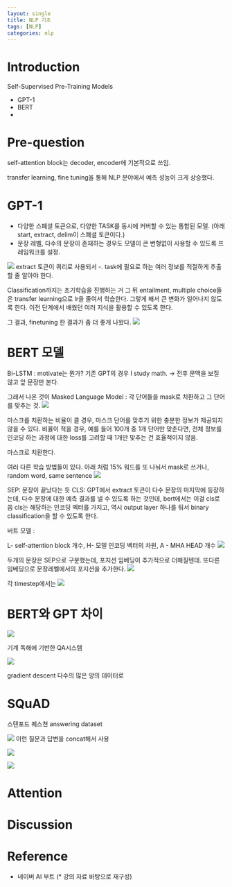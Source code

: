 ```yaml
---
layout: single
title: NLP 기초
tags: [NLP]
categories: nlp
---
```

# Introduction
Self-Supervised Pre-Training Models
- GPT-1
- BERT
- 
# Pre-question

self-attention block는 decoder, encoder에 기본적으로
쓰임.

transfer learning, fine tuning을 통해 NLP 분야에서 예측 성능이 크게 상승했다. 

# GPT-1
- 다양한 스폐셜 토큰으로, 다양한 TASK를 동시에 커버할 수 있는 통합된 모델.
  (아래 start, extract, delim이 스폐셜 토큰이다.)
- 문장 레벨, 다수의 문장이 존재하는 경우도 모델이 큰 변형없이 사용할 수 있도록 프레임워크를 설정.

![](./../../../assets/images/(TODO)2022-10-18-GPT_images/1666083681253.png)
extract 토큰이 쿼리로 사용되서 -. task에 필요로 하는 여러 정보를 적절하게 추출할 줄 알아야 한다.

Classification까지는 초기학습을 진행하는 거
그 뒤 entailment, multiple choice들은 transfer learning으로 lr을 줄여서 학습한다.
그렇게 해서 큰 변화가 일어나지 않도록 한다.
이전 단계에서 배웠던 여러 지식을 활용할 수 있도록 한다.

그 결과, finetuning 한 결과가 좀 더 좋게 나왔다.
![](./../../../assets/images/(TODO)2022-10-18-GPT_images/1666084701373.png)

# BERT 모델
Bi-LSTM
: motivate는 뭔가?
기존 GPT의 경우
<SOS> I study math.
-> 전후 문맥을 보질 않고 앞 문장만 본다.

그래서 나온 것이 Masked Language Model
: 각 단어들을 mask로 치환하고 그 단어를 맞추는 것.
![](./../../../assets/images/(TODO)2022-10-18-GPT_images/1666084801352.png)

마스크를 치환하는 비율이 클 경우, 마스크 단어를 맞추기 위한 충분한 정보가 제공되지 않을 수 있다.
비율이 적을 경우, 예를 들어 100개 중 1개 단어만 맞춘다면, 전체 정보를 인코딩 하는 과정에 대한
loss를 고려할 때 1개만 맞추는 건 효율적이지 않음.

마스크로 치환한다.

여러 다른 학습 방법들이 있다.
아래 처럼 15% 워드를 또 나눠서 mask로 쓰거나, random word, same sentence
![](./../../../assets/images/(TODO)2022-10-18-GPT_images/1666085252017.png)

SEP: 문장이 끝났다는 듯
CLS: GPT에서 extract 토큰이 다수 문장의 마지막에 등장하는데, 다수 문장에 대한 예측 결과를 낼 수 있도록 하는 것인데,
bert에서는 이걸 cls로 씀
cls는 해당하는 인코딩 벡터를 가지고, 역시 output layer 하나를 둬서 binary classification을 할 수 있도록 한다.

버트 모델 :

L- self-attention block 개수, H-  모델 인코딩 벡터의 차원, A - MHA HEAD 개수
![](./../../../assets/images/(TODO)2022-10-18-GPT_images/1666085751483.png)

두개의 문장은 SEP으로 구분했는데, 
포지션 임베딩이 추가적으로 더해질텐데.
또다른 임베딩으로 문장레벨에서의 포지션을 추가한다.
![](./../../../assets/images/(TODO)2022-10-18-GPT_images/1666086023199.png)

각 timestep에서는 
![](./../../../assets/images/(TODO)2022-10-18-GPT_images/1666086184801.png)

# BERT와 GPT 차이

![](./../../../assets/images/(TODO)2022-10-18-GPT_images/1666086405467.png)

기계 독해에 기반한 QA시스템

![](./../../../assets/images/(TODO)2022-10-18-GPT_images/1666086881968.png)


gradient descent 
다수의 많은 양의 데이터로 

# SQuAD
스텐포드 퀘스쳔 answering dataset

![](./../../../assets/images/(TODO)2022-10-18-GPT_images/1666087994760.png)
이런 질문과 답변을 concat해서 사용

![](./../../../assets/images/(TODO)2022-10-18-GPT_images/1666088293211.png)

![](./../../../assets/images/(TODO)2022-10-18-GPT_images/1666088457119.png)

# Attention


# Discussion


# Reference
- 네이버 AI 부트 (* 강의 자료 바탕으로 재구성)
